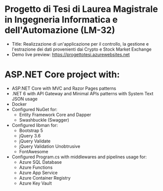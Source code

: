 # Progetto di Tesi di Laurea Magistrale in Ingegneria Informatica e dell'Automazione (LM-32)  
- Title: Realizzazione di un'applicazione per il controllo, la gestione e l'estrazione dei dati provenienti dai Crypto e Stock Market Exchange  
- Demo live preview: https://progettotesi.azurewebsites.net  
  
# ASP.NET Core project with:  
- ASP.NET Core with MVC and Razor Pages patterns
- .NET 6 with API Gateway and Minimal APIs patterns with System Text JSON usage
- Docker  
- Configured NuGet for:
  - Entity Framework Core and Dapper
  - Swashbuckle (Swagger)
- Configured libman for:  
  - Bootstrap 5
  - jQuery 3.6
  - jQuery Validate
  - jQuery Validation Unobtrusive
  - FontAwesome
- Configured Program.cs with middlewares and pipelines usage for:
  - Azure SQL Database
  - Azure Functions
  - Azure App Service
  - Azure Container Registry
  - Azure Key Vault
